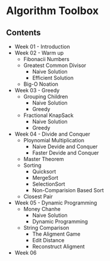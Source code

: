 # Algorithm Toolbox
## Contents
* Week 01 - Introduction
* Week 02 - Warm up
    * Fibonacii Numbers
    * Greatest Common Divisor
        * Naive Solution
        * Efficient Solution
    * Big-O Noation
* Week 03 - Greedy
    * Grouping Children
        * Naive Solution
        * Greedy
    * Fractional KnapSack
        * Naive Solution
        * Greedy
* Week 04 - Divide and Conquer
    * Ploynomial Multiplication
        * Naive Devide and Conquer
        * Faster Devide and Conquer
    * Master Theorem
    * Sorting
        * Quicksort
        * MergeSort
        * SelectionSort
        * Non-Comparision Based Sort
    * Closest Pair
* Week 05 - Dynamic Programming
    * Money Chanhe
        * Naive Solution
        * Dynamic Programming
    * String Comparison
        * The Aligment Game
        * Edit Distance
        * Reconstruct Aligment
* Week 06
